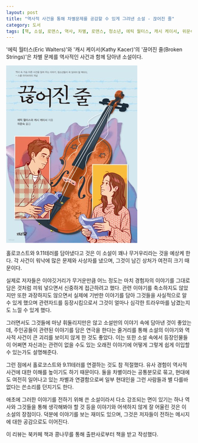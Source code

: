 ```yaml
---
layout: post
title: "역사적 사건을 통해 차별문제를 공감할 수 있게 그려낸 소설 - 끊어진 줄"
category: 도서
tags: [책, 소설, 로맨스, 역사, 차별, 로맨스, 청소년, 에릭 월터스, 캐시 케이서, 위문숙, 도토리숲, 북카페 책과 콩나무, 서평]
---
```


'에릭 월터스(Eric Walters)'와
'캐시 케이서(Kathy Kacer)'의
'끊어진 줄(Broken Strings)'은
차별 문제를 역사적인 사건과 함께 담아낸 소설이다.

![표지](/images/broken-strings-book-h480.jpg)

홀로코스트와 9.11테러를 담아냈다고 것은
이 소설이 꽤나 무거우리라는 것을 예상케 한다.
각 사건이 워낙에 많은 문제와 사상자를 냈으며,
그것이 남긴 상처가 여전히 크기 때문이다.

실제로 저자들은 이야깃거리가 무거운만큼
어느 정도는 마치 경험자의 이야기를 그대로 담은 것처럼 끼워 넣으면서
신중하게 접근하려고 했다.
관련 이야기를 축소하지도 않았지만 또한 과장하지도 않으면서
실제에 기반한 이야기를 담아 그것들을 사실적으로 알 수 있게 했으며
관련자드를 등장시킴으로서 그것이 얼마나 심각한 트라우마를 남겼는지도 느낄 수 있게 했다.

그러면서도 그것들에 마냥 휘둘리지만은 않고 소설만의 이야기 속에 담아낸 것이 좋았는데,
주인공들이 관련된 이야기를 담은 연극을 한다는 줄거리를 통해
소설의 이야기와 역사적 사건이 큰 괴리를 보이지 않게 한 것도 좋았다.
이는 또한 소설 속에서 등장인물들이 어쩌면 자신과는 관련이 없을 수도 있는 오래전 이야기에
어떻게 그렇게 쉽게 이입할 수 있는가도 설명해준다.

그런 점에서 홀로코스트와 9.11테러를 연결하는 것도 참 적절했다.
유사 경험이 역사적 사건에 대한 이해를 높이기도 하기 때문이다.
둘을 차별이라는 공통분모로 묶고, 현대에도 여전히 일어나고 있는 차별과 연결함으로써
일부 현대인을 그런 사람들과 별 다를바 없다는 쓴소리를 던지기도 한다.

애초에 그러한 이야기를 전하기 위해 쓴 소설이라서 다소 강조되는 면이 있기는 하나
역사와 그것들을 통해 생각해봐야 할 것 등을 이야기와 어색하지 않게 잘 어울린 것은 이 소설의 장점이다.
덕분에 이야기를 보는 재미도 있으며,
그것은 저자들이 전하는 메시지에 대한 공감으로도 이어진다.



<div class="im im-info">
이 리뷰는 북카페 책과 콩나무를 통해 출판사로부터 책을 받고 작성했다.
</div>
